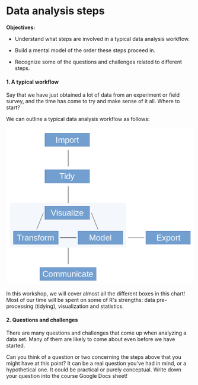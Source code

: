 # Data analysis steps

**Objectives:**

- Understand what steps are involved in a typical data analysis workflow.

- Build a mental model of the order these steps proceed in.

- Recognize some of the questions and challenges related to different steps.

#### 1. A typical workflow

Say that we have just obtained a lot of data from an experiment or field survey, and the time has come to try and make sense of it all. Where to start?

We can outline a typical data analysis workflow as follows:

![](Images/workflow.png?raw=true)

In this workshop, we will cover almost all the different boxes in this chart! Most of our time will be spent on some of R's strengths: data pre-processing (tidying), visualization and statistics.

#### 2. Questions and challenges

There are many questions and challenges that come up when analyzing a data set. Many of them are likely to come about even before we have started.

Can you think of a question or two concerning the steps above that you might have at this point? It can be a real question you've had in mind, or a hypothetical one. It could be practical or purely conceptual. Write down your question into the course Google Docs sheet!  
